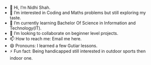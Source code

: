 - 👋 Hi, I’m Nidhi Shah.
- 👀 I’m interested in Coding and Maths problems but still exploring my taste.
- 🌱 I’m currently learning Bachelor Of Science in Information and Technology(IT).
- 💞️ I’m looking to collaborate on beginner level projects.
- 📫 How to reach me: Email me here.
- 😄 Pronouns: I learned a few Gutiar lessons.
- ⚡ Fun fact: Being handicapped still interested in outdoor sports then indoor one.

<!---
nps2004/nps2004 is a ✨ special ✨ repository because its `README.md` (this file) appears on your GitHub profile.
You can click the Preview link to take a look at your changes.
--->
